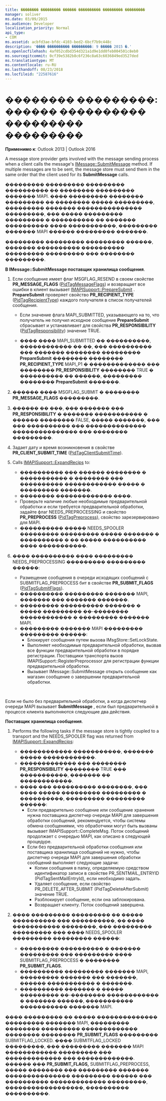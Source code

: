 ```yaml
---
title: �������� ��������� ������ ���������� ��������� ���������
manager: soliver
ms.date: 03/09/2015
ms.audience: Developer
localization_priority: Normal
api_type:
- COM
ms.assetid: acbfd3ae-bfdc-4103-bed2-6bcf7b9c448c
description: '���� ���������� ���������: 9 ����� 2015 �.'
ms.openlocfilehash: 4af052cdbd354d321a1d9e1dd0feb004501c8eb0
ms.sourcegitcommit: 0cf39e5382b8c6f236c8a63c6036849ed3527ded
ms.translationtype: MT
ms.contentlocale: ru-RU
ms.lasthandoff: 08/23/2018
ms.locfileid: "22587616"
---
```

# <a name="sending-messages-message-store-provider-tasks"></a>�������� ���������: ������ ���������� ��������� ���������

**Применимо к**: Outlook 2013 | Outlook 2016 
  
A message store provider gets involved with the message sending process when a client calls the message's [IMessage::SubmitMessage](imessage-submitmessage.md) method. If multiple messages are to be sent, the message store must send them in the same order that the client used for its **SubmitMessage** calls. 
  
��������� ��������� ��������� ���������� �� �������� ��������� ������� MAPI. ���� ��������� �������� ��������� �� �������� ����� ���������, ��������� ������� ��������������� ���������, ��� ����� ��������� ��������� � ���������� �� ������� ���������� ���� �����������, ��������� ������� MAPI ������ ��������� �������. 
  
��������� ��������� ��������� ������, ������� ���������� ���������� ��������� ��������� ��� �������� ���������. 
  
**В IMessage::SubmitMessage поставщик хранилища сообщения**.
  
1. Если сообщение имеет флаг MSGFLAG_RESEND в своем свойстве **PR_MESSAGE_FLAGS** ([PidTagMessageFlags](pidtagmessageflags-canonical-property.md)) и возвращает все ошибки в клиент вызывает [IMAPISupport::PrepareSubmit](imapisupport-preparesubmit.md) . **PrepareSubmit** проверяет свойство **PR_RECIPIENT_TYPE** ([PidTagRecipientType](pidtagrecipienttype-canonical-property.md)) каждого получателя в список получателей сообщения.
    
   - Если значение флага MAPI_SUBMITTED, указывающего на то, что получатель не получил исходное сообщение **PrepareSubmit** сбрасывает и устанавливает для свойства **PR_RESPONSIBILITY** ([PidTagResponsibility](pidtagresponsibility-canonical-property.md)) значение TRUE. 
    
   - ���� ���� MAPI_SUBMITTED �� ����������, ������������ �� ��, ��� ���������� ��� ������� �������� ��������� **PrepareSubmit** �������� �������� **PR_RECIPIENT_TYPE** MAPI_P1 � ������������� ��� �������� **PR_RESPONSIBILITY** �������� TRUE � ���������� �� ������, ��������� �������� **PrepareSubmit** �������. 
    
2. ������ ���� MSGFLAG_SUBMIT � �������� **PR_MESSAGE_FLAGS** ���������. 
    
3. ������ �� ���, ��� ������� ��� **PR_RESPONSIBILITY** � ������� ����������� � ������ �������� FALSE, ����� �������, ��� ��� ���������� ��� �������������� ��������������� ��� �������� ���������. 
    
4. Задает дату и время возникновения в свойстве **PR_CLIENT_SUBMIT_TIME** ([PidTagClientSubmitTime](pidtagclientsubmittime-canonical-property.md)).
    
5. Calls [IMAPISupport::ExpandRecips](imapisupport-expandrecips.md) to: 
    
   - ���������� ��� ������ �������� � ����������� � �������� ��� ���������� ������������ ����� � ��������� �������.
   - �������� ������������� ����.
   - Проверьте наличие любые необходимые предварительной обработки и если требуется предварительной обработки, задайте флаг NEEDS_PREPROCESSING и свойство **PR_PREPROCESS** ([PidTagPreprocess](pidtagpreprocess-canonical-property.md)), свойство зарезервировано для MAPI. 
   - ���������� ����� NEEDS_SPOOLER ��������� ��������� ����� ������� � ���������� � �� ����� ���������� ���� �����������. 
    
6. ���� ���������� ���� ��������� NEEDS_PREPROCESSING ��������� ��������� ������:
    
   - Размещение сообщения в очереди исходящих сообщений с SUBMITFLAG_PREPROCESS бит в свойстве **PR_SUBMIT_FLAGS** ([PidTagSubmitFlags](pidtagsubmitflags-canonical-property.md)).
   - ���������� ��������� ������� MAPI, ������� ��� ������� �������.
   - ��������� ���������� ������� � ����� ��������� ��-�������� ������������ � ��������� ������� MAPI. 
   - ��������� ������� MAPI ��������� ��������� ������:
     - Блокирует сообщения путем вызова IMsgStore::SetLockState. 
     - Выполняет необходимые предварительной обработки, вызвав все функции предварительной обработки в порядке регистрации. Поставщики транспорта вызов IMAPISupport::RegisterPreprocessor для регистрации функции предварительной обработки. 
     - Вызывает IMessage::SubmitMessage открыть сообщение как магазин сообщение о завершении предварительной обработки.

<br/>

Если не было без предварительной обработки, а когда диспетчер очереди MAPI вызывает **SubmitMessage** , если был предварительной в процессе клиента выполняются следующие два действия. 

**Поставщик хранилища сообщения**.

1. Performs the following tasks if the message store is tightly coupled to a transport and the NEEDS_SPOOLER flag was returned from [IMAPISupport::ExpandRecips](imapisupport-expandrecips.md):
    
   - ������������ �����������, ������� ����� ������������.
   - ������������� ��� �������� **PR_RESPONSIBILITY** �������� TRUE ��� �����������, ������� �� ������������. 
   - ���� ��� ���������� ��������, ��� ���� ����� ��������� ��������� � ����������, ��������� ��������� ������:
     - Если предварительно сообщение или сообщение хранения нужна поставщика диспетчер очереди MAPI для завершения обработки сообщений, рекомендуется, чтобы системы обмена сообщениями, что обработчики могут быть вызваны вызывает IMAPISupport::CompleteMsg. Поток сообщений продолжает с очередью MAPI, как описано в следующей процедуре.  
     - Если без предварительной обработки сообщения или поставщика хранилища сообщений не нужно, чтобы диспетчер очереди MAPI для завершения обработки сообщений выполняет следующие задачи:
       - Копии сообщения в папку, определяемую средством идентификатор записи в свойстве PR_SENTMAIL_ENTRYID (PidTagSentMailEntryId), если необходимо задать.
       - Удаляет сообщение, если свойство PR_DELETE_AFTER_SUBMIT (PidTagDeleteAfterSubmit) значение TRUE.
       - Разблокирует сообщение, если она заблокирована.
       - Возвращает клиенту. Поток сообщений завершена. 
   
2. ���� ��������� ��������� �� ����� ���������� ��� ����������, �� ���� ����������� ��������, ��� ��������� ��������� ��� ���� NEEDS_SPOOLER ��������� ��������� ������:
    
   - ��������� ���������� � ������� ��������� ��� ��������� ���� SUBMITFLAG_PREPROCESS � �������� **PR_SUBMIT_FLAGS**. 
   - ���������� ��������� ������� MAPI, ��������� ������� ��� �������, ������ ����������� � �������. 
   - ���������� ������� � ����� ��������� ��-�������� ������������ � ������� ������, ����������� ����������� ������� MAPI.
    
���� ��������� �� ����� �������������� ��������� ������� MAPI, ��������� �������� ��������� ������������� �������� �������� **PR_SUBMIT_FLAGS** ��������� SUBMITFLAG_LOCKED. ���� SUBMITFLAG_LOCKED ���������, ��� ��������� ������� MAPI ������������ ��������� ��� ������������� ��� �������������. ������ ��� **PR_SUBMIT_FLAGS,** SUBMITFLAG_PREPROCESS, ����� �������� ��� ��������� ������� ��������������� ��������� ������ ��� ���������� ������������� ���������, ������������������, ���������� ����������. 
  

